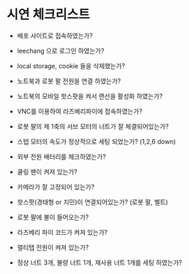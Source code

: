 # 시연 체크리스트

- 배포 사이트로 접속하였는가?
- leechang 으로 로그인 하였는가?
- local storage, cookie 들을 삭제했는가?

- 노트북과 로봇 팔 전원을 연결 하였는가?
- 노트북의 모바일 핫스팟을 켜서 랜선을 활성화 하였는가?
- VNC를 이용하여 라즈베리파이에 접속하였는가?
- 로봇 팔의 제 1축의 서브 모터의 너트가 잘 체결되어있는가?
- 스텝 모터의 속도가 정상적으로 세팅 되었는가? (1,2,6 down)
- 외부 전원 배터리를 체크하였는가?
- 쿨링 팬이 켜져 있는가?
- 카메라가 잘 고정되어 있는가?
- 핫스팟(경태형 or 지민)이 연결되어있는가? (로봇 팔, 벨트)
- 로봇 팔에 불이 들어오는가?
- 라즈베리 파이 코드가 켜져 있는가?
- 멀티탭 전원이 켜져 있는가?
- 정상 너트 3개, 불량 너트 1개, 재사용 너트 1개를 세팅 하였는가?